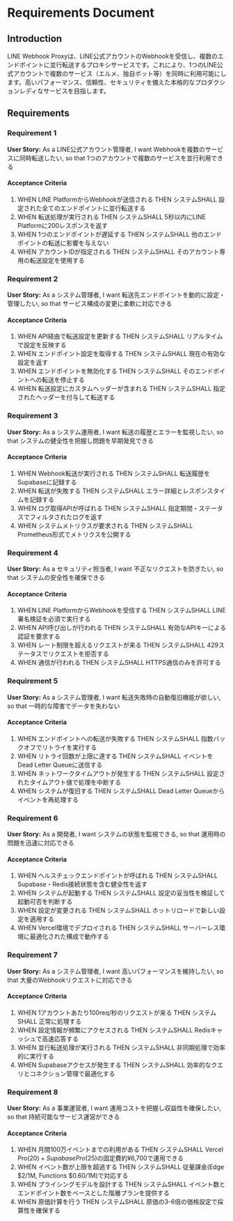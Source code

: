 # Requirements Document

## Introduction

LINE Webhook Proxyは、LINE公式アカウントのWebhookを受信し、複数のエンドポイントに並行転送するプロキシサービスです。これにより、1つのLINE公式アカウントで複数のサービス（エルメ、独自ボット等）を同時に利用可能にします。高いパフォーマンス、信頼性、セキュリティを備えた本格的なプロダクションレディなサービスを目指します。

## Requirements

### Requirement 1

**User Story:** As a LINE公式アカウント管理者, I want Webhookを複数のサービスに同時転送したい, so that 1つのアカウントで複数のサービスを並行利用できる

#### Acceptance Criteria

1. WHEN LINE PlatformからWebhookが送信される THEN システムSHALL 設定された全てのエンドポイントに並行転送する
2. WHEN 転送処理が実行される THEN システムSHALL 5秒以内にLINE Platformに200レスポンスを返す
3. WHEN 1つのエンドポイントが遅延する THEN システムSHALL 他のエンドポイントの転送に影響を与えない
4. WHEN アカウントIDが指定される THEN システムSHALL そのアカウント専用の転送設定を使用する

### Requirement 2

**User Story:** As a システム管理者, I want 転送先エンドポイントを動的に設定・管理したい, so that サービス構成の変更に柔軟に対応できる

#### Acceptance Criteria

1. WHEN API経由で転送設定を更新する THEN システムSHALL リアルタイムで設定を反映する
2. WHEN エンドポイント設定を取得する THEN システムSHALL 現在の有効な設定を返す
3. WHEN エンドポイントを無効化する THEN システムSHALL そのエンドポイントへの転送を停止する
4. WHEN 転送設定にカスタムヘッダーが含まれる THEN システムSHALL 指定されたヘッダーを付与して転送する

### Requirement 3

**User Story:** As a システム運用者, I want 転送の履歴とエラーを監視したい, so that システムの健全性を把握し問題を早期発見できる

#### Acceptance Criteria

1. WHEN Webhook転送が実行される THEN システムSHALL 転送履歴をSupabaseに記録する
2. WHEN 転送が失敗する THEN システムSHALL エラー詳細とレスポンスタイムを記録する
3. WHEN ログ取得APIが呼ばれる THEN システムSHALL 指定期間・ステータスでフィルタされたログを返す
4. WHEN システムメトリクスが要求される THEN システムSHALL Prometheus形式でメトリクスを公開する

### Requirement 4

**User Story:** As a セキュリティ担当者, I want 不正なリクエストを防ぎたい, so that システムの安全性を確保できる

#### Acceptance Criteria

1. WHEN LINE PlatformからWebhookを受信する THEN システムSHALL LINE署名検証を必須で実行する
2. WHEN API呼び出しが行われる THEN システムSHALL 有効なAPIキーによる認証を要求する
3. WHEN レート制限を超えるリクエストが来る THEN システムSHALL 429ステータスでリクエストを拒否する
4. WHEN 通信が行われる THEN システムSHALL HTTPS通信のみを許可する

### Requirement 5

**User Story:** As a システム管理者, I want 転送失敗時の自動復旧機能が欲しい, so that 一時的な障害でデータを失わない

#### Acceptance Criteria

1. WHEN エンドポイントへの転送が失敗する THEN システムSHALL 指数バックオフでリトライを実行する
2. WHEN リトライ回数が上限に達する THEN システムSHALL イベントをDead Letter Queueに送信する
3. WHEN ネットワークタイムアウトが発生する THEN システムSHALL 設定されたタイムアウト値で処理を中断する
4. WHEN システムが復旧する THEN システムSHALL Dead Letter Queueからイベントを再処理する

### Requirement 6

**User Story:** As a 開発者, I want システムの状態を監視できる, so that 運用時の問題を迅速に対応できる

#### Acceptance Criteria

1. WHEN ヘルスチェックエンドポイントが呼ばれる THEN システムSHALL Supabase・Redis接続状態を含む健全性を返す
2. WHEN システムが起動する THEN システムSHALL 設定の妥当性を検証して起動可否を判断する
3. WHEN 設定が変更される THEN システムSHALL ホットリロードで新しい設定を適用する
4. WHEN Vercel環境でデプロイされる THEN システムSHALL サーバーレス環境に最適化された構成で動作する

### Requirement 7

**User Story:** As a システム管理者, I want 高いパフォーマンスを維持したい, so that 大量のWebhookリクエストに対応できる

#### Acceptance Criteria

1. WHEN 1アカウントあたり100req/秒のリクエストが来る THEN システムSHALL 正常に処理する
2. WHEN 設定情報が頻繁にアクセスされる THEN システムSHALL Redisキャッシュで高速応答する
3. WHEN 並行転送処理が実行される THEN システムSHALL 非同期処理で効率的に実行する
4. WHEN Supabaseアクセスが発生する THEN システムSHALL 効率的なクエリとコネクション管理で最適化する

### Requirement 8

**User Story:** As a 事業運営者, I want 運用コストを把握し収益性を確保したい, so that 持続可能なサービス運営ができる

#### Acceptance Criteria

1. WHEN 月間100万イベントまでの利用がある THEN システムSHALL Vercel Pro($20) + Supabase Pro($25)の固定費約¥6,700で運用できる
2. WHEN イベント数が上限を超過する THEN システムSHALL 従量課金(Edge $2/1M, Functions $0.60/1M)で対応する
3. WHEN プライシングモデルを設計する THEN システムSHALL イベント数とエンドポイント数をベースとした階層プランを提供する
4. WHEN 原価計算を行う THEN システムSHALL 原価の3-6倍の価格設定で採算性を確保する